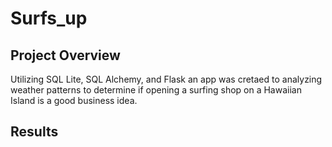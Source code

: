 # Surfs_up

##  Project Overview

Utilizing SQL Lite, SQL Alchemy, and Flask an app was cretaed to analyzing weather patterns to determine if opening a surfing shop on a Hawaiian Island is a good business idea.

## Results
